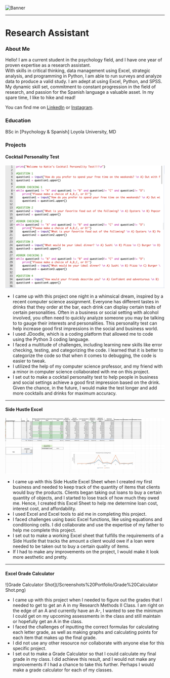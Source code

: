 ![Banner](Screenshots%20Portfolio/CS%20Banner.jpg)
***
# Research Assistant

### About Me 
Hello! I am a current student in the psychology field, and I have one year of proven expertise as a research assistant.  
With skills in critical thinking, data management using Excel, strategic analysis, and programming in Python, I am able to run surveys and analyze data to produce a valid study. I am adept at using Excel, Python, and SPSS.  
My dynamic skill set, commitment to constant progression in the field of research, and passion for the Spanish language a valuable asset. In my spare time, I like to hike and read! 
 
You can find me on [LinkedIn](https://www.linkedin.com/in/kathleen-ott-de-vries-832b53266/) or [Instagram](https://www.youtube.com/watch?v=dQw4w9WgXcQ).

### Education 
BSc in [Psychology & Spanish]
Loyola University, MD

### Projects

#### Cocktail Personality Test
![Cocktail Personality Test](/Screenshots%20Portfolio/Personality%20Test%20Shot.png)
- I came up with this project one night in a whimsical dream, inspired by a recent computer science assignment. Everyone has different tastes in drinks that they order at the bar, each drink can display certain traits of certain personalities. Often in a business or social setting with alcohol involved, you often need to quickly analyze someone you may be talking to to gauge their interests and personalities. This personality test can help increase good first impressions in the social and business world.
- I used JDoodle, which is a coding platform that allowed me to code using the Python 3 coding language.
- I faced a multitude of challenges, including learning new skills like error checking, testing, and categorizing the code. I learned that it is better to categorize the code so that when it comes to debugging, the code is easier to tweak.
- I utilized the help of my computer science professor, and my friend with a minor in computer science collaborated with me on this project.
- I set out to make a cocktail personality test to help people in business and social settings achieve a good first impression based on the drink. Given the chance, in the future, I would make the test longer and add more cocktails and drinks for maximum accuracy.
***

#### Side Hustle Excel
![Side Hustle Shot](/Screenshots%20Portfolio/Side%20Hustle%20Shot.png)
- I came up with this Side Hustle Excel Sheet when I created my first business and needed to keep track of the quantity of items that clients would buy the products. Clients began taking out loans to buy a certain quantity of objects, and I started to lose track of how much they owed me. Hence, I created this Excel Sheet to help me determine loan cost, interest cost, and affordability.
- I used Excel and Excel tools to aid me in completing this project.
- I faced challenges using basic Excel functions, like using equations and conditioning cells. I did collaborate and use the expertise of my father to help me complete this project.
- I set out to make a working Excel sheet that fulfills the requirements of a Side Hustle that tracks the amount a client would owe if a loan were needed to be taken out to buy a certain quality of items.
- If I had to make any improvements on the project, I would make it look more aesthetic and pretty.
***

#### Excel Grade Calculator
 ![Grade Calculator Shot](/Screenshots%20Portfolio/Grade%20Calculator Shot.png)
- I came up with this project when I needed to figure out the grades that I needed to get to get an A in my Research Methods II Class. I am right on the edge of an A and currently have an A-, I wanted to see the minimum I could get on my upcoming assessments in the class and still maintain or hopefully get an A in the class.
- I faced the challenges of inputting the correct formulas for calculating each letter grade, as well as making graphs and calculating points for each item that makes up the final grade.
- I did not use any other resource nor collaborate with anyone else for this specific project.
- I set out to make a Grade Calculator so that I could calculate my final grade in my class. I did achieve this result, and I would not make any improvements if I had a chance to take this further. Perhaps I would make a grade calculator for each of my classes. 


[def]: /Screenshots%20Portfolio/Side%20Hustle%20Shot.png
